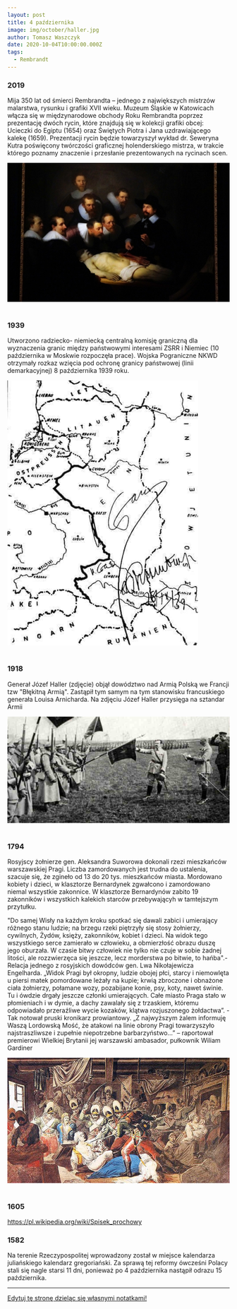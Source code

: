 ```yaml
---
layout: post
title: 4 października
image: img/october/haller.jpg
author: Tomasz Waszczyk
date: 2020-10-04T10:00:00.000Z
tags:
  - Rembrandt
---
```


### 2019

Mija 350 lat od śmierci Rembrandta – jednego z największych mistrzów malarstwa, rysunku i grafiki XVII wieku. Muzeum Śląskie w Katowicach włącza się w międzynarodowe obchody Roku Rembrandta poprzez prezentację dwóch rycin, które znajdują się w kolekcji grafiki obcej: Ucieczki do Egiptu (1654) oraz Świętych Piotra i Jana uzdrawiającego kalekę (1659). Prezentacji rycin będzie towarzyszył wykład dr. Seweryna Kutra poświęcony twórczości graficznej holenderskiego mistrza, w trakcie którego poznamy znaczenie i przesłanie prezentowanych na rycinach scen.

<img src="./img/october/The-Anatomy-Lesson-of-Dr.-Nicolaes-Tulp-by-Rembrandt.jpg"><br><br>

### 1939

Utworzono radziecko- niemiecką centralną komisję graniczną dla wyznaczenia granic między państwowymi interesami ZSRR i Niemiec (10 października w Moskwie rozpoczęła prace). Wojska Pograniczne NKWD otrzymały rozkaz wzięcia pod ochronę granicy państwowej (linii demarkacyjnej) 8 października 1939 roku.

<img src="./img/october/pogranicze.jpg"/><br><br>

### 1918

Generał Józef Haller (zdjęcie) objął dowództwo nad Armią Polską we Francji tzw "Błękitną Armią". Zastąpił tym samym na tym stanowisku francuskiego generała Louisa Arnicharda.
Na zdjęciu Józef Haller przysięga na sztandar Armii

<img src="./img/october/haller.jpg"/><br><br>

### 1794

Rosyjscy żołnierze gen. Aleksandra Suworowa dokonali rzezi mieszkańców warszawskiej Pragi. Liczba zamordowanych jest trudna do ustalenia, szacuje się, że zgineło od 13 do 20 tys. mieszkańców miasta. Mordowano kobiety i dzieci, w klasztorze Bernardynek zgwałcono i zamordowano niemal wszystkie zakonnice. W klasztorze Bernardynów zabito 19 zakonników i wszystkich kalekich starców przebywającyh w tamtejszym przytułku.

"Do samej Wisły na każdym kroku spotkać się dawali zabici i umierający różnego stanu ludzie; na brzegu rzeki piętrzyły się stosy żołnierzy, cywilnych, Żydów, księży, zakonników, kobiet i dzieci. Na widok tego wszystkiego serce zamierało w człowieku, a obmierzłość obrazu duszę jego oburzała. W czasie bitwy człowiek nie tylko nie czuje w sobie żadnej litości, ale rozzwierzęca się jeszcze, lecz morderstwa po bitwie, to hańba".- Relacja jednego z rosyjskich dowódców gen. Lwa Nikołajewicza Engelharda.
„Widok Pragi był okropny, ludzie obojej płci, starcy i niemowlęta u piersi matek pomordowane leżały na kupie; krwią zbroczone i obnażone ciała żołnierzy, połamane wozy, pozabijane konie, psy, koty, nawet świnie. Tu i ówdzie drgały jeszcze członki umierających. Całe miasto Praga stało w płomieniach i w dymie, a dachy zawalały się z trzaskiem, któremu odpowiadało przeraźliwe wycie kozaków, klątwa rozjuszonego żołdactwa”. -Tak notował pruski kronikarz prowiantowy.
„Z najwyższym żalem informuję Waszą Lordowską Mość, że atakowi na linie obrony Pragi towarzyszyło najstraszliwsze i zupełnie niepotrzebne barbarzyństwo...” – raportował premierowi Wielkiej Brytanii jej warszawski ambasador, pułkownik Wiliam Gardiner

<img src="./img/october/suworow1794.jpg"><br><br>

### 1605

https://pl.wikipedia.org/wiki/Spisek_prochowy

### 1582

Na terenie Rzeczypospolitej wprowadzony został w miejsce kalendarza juliańskiego kalendarz gregoriański. Za sprawą tej reformy ówcześni Polacy stali się nagle starsi 11 dni, ponieważ po 4 października nastąpił odrazu 15 października.

---

<a href="https://github.com/TomaszWaszczyk/historia.waszczyk.com/edit/master/src/content/october-4.md" target="_blank">Edytuj tę stronę dzieląc się własnymi notatkami!</a>
